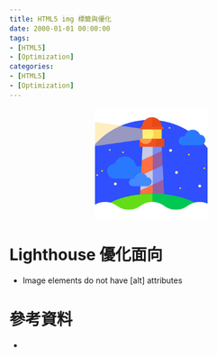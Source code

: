 ```yaml
---
title: HTML5 img 標籤與優化
date: 2000-01-01 00:00:00
tags:
- [HTML5]
- [Optimization]
categories: 
- [HTML5]
- [Optimization]
---
```


<div style="display:flex;justify-content:center;">
  <img style="object-fit:cover;" src='/images/Lighthosue/lighthouse-logo.png' width='200px' height='200px' />
</div>


# Lighthouse 優化面向
- Image elements do not have [alt] attributes

# 參考資料

- []()
